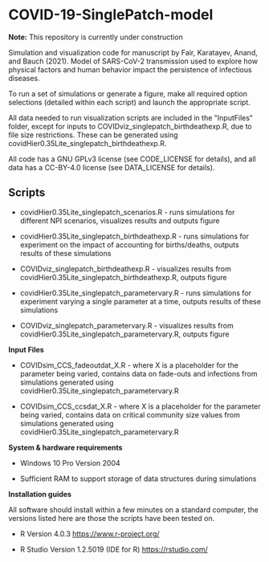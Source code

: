 # COVID-19-SinglePatch-model

**Note:** This repository is currently under construction


Simulation and visualization code for manuscript by Fair, Karatayev, Anand, and Bauch (2021). Model of SARS-CoV-2 transmission used to explore how physical factors and human behavior impact the persistence of infectious diseases.

To run a set of simulations or generate a figure, make all required option selections (detailed within each script) and launch the appropriate script.

All data needed to run visualization scripts are included in the "InputFiles" folder, except for inputs to COVIDviz_singlepatch_birthdeathexp.R, due to file size restrictions. These can be generated using covidHier0.35Lite_singlepatch_birthdeathexp.R.

All code has a GNU GPLv3 license (see CODE_LICENSE for details), and all data has a CC-BY-4.0 license (see DATA_LICENSE for details).

## Scripts

* covidHier0.35Lite_singlepatch_scenarios.R - runs simulations for different NPI scenarios, visualizes results and outputs figure

* covidHier0.35Lite_singlepatch_birthdeathexp.R - runs simulations for experiment on the impact of accounting for births/deaths, outputs results of these simulations

* COVIDviz_singlepatch_birthdeathexp.R - visualizes results from covidHier0.35Lite_singlepatch_birthdeathexp.R, outputs figure

* covidHier0.35Lite_singlepatch_parametervary.R - runs simulations for experiment varying a single parameter at a time, outputs results of these simulations

* COVIDviz_singlepatch_parametervary.R - visualizes results from covidHier0.35Lite_singlepatch_parametervary.R, outputs figure


**Input Files**

* COVIDsim_CCS_fadeoutdat_X.R - where X is a placeholder for the parameter being varied, contains data on fade-outs and infections from simulations generated using covidHier0.35Lite_singlepatch_parametervary.R

* COVIDsim_CCS_ccsdat_X.R - where X is a placeholder for the parameter being varied, contains data on critical community size values from simulations generated using covidHier0.35Lite_singlepatch_parametervary.R


**System & hardware requirements**

 * Windows 10 Pro Version 2004

 * Sufficient RAM to support storage of data structures during simulations

**Installation guides**

All software should install within a few minutes on a standard computer, the versions listed here are those the scripts have been tested on.

 * R Version 4.0.3 https://www.r-project.org/

 * R Studio Version 1.2.5019 (IDE for R) https://rstudio.com/ 

